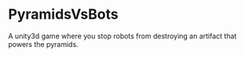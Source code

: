 # PyramidsVsBots
A unity3d game where you stop robots from destroying an artifact that powers the pyramids.
